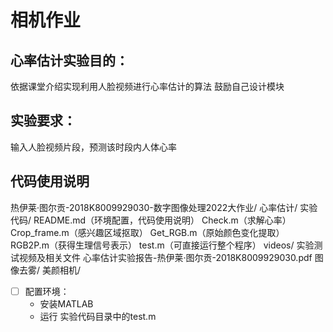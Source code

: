 # 相机作业

## 心率估计实验目的：

依据课堂介绍实现利用人脸视频进行心率估计的算法
鼓励自己设计模块

## 实验要求：

输入人脸视频片段，预测该时段内人体心率

## 代码使用说明

热伊莱·图尔贡-2018K8009929030-数字图像处理2022大作业/
        心率估计/
                实验代码/
                        README.md（环境配置，代码使用说明）
                        Check.m（求解心率）
                        Crop_frame.m（感兴趣区域抠取）
                        Get_RGB.m（原始颜色变化提取）
                        RGB2P.m（获得生理信号表示）
                        test.m（可直接运行整个程序）
                        videos/
                                实验测试视频及相关文件
                心率估计实验报告-热伊莱·图尔贡-2018K8009929030.pdf
        图像去雾/
        美颜相机/

* [ ] 配置环境：
  - 安装MATLAB
  - 运行 实验代码目录中的test.m
  